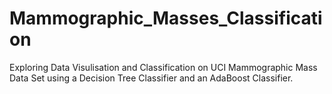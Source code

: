 # Mammographic_Masses_Classification
Exploring Data Visulisation and Classification on UCI Mammographic Mass Data Set using a Decision Tree Classifier and an AdaBoost Classifier. 
